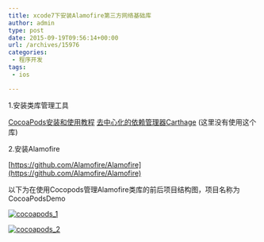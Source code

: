 ```yaml
---
title: xcode7下安装Alamofire第三方网络基础库
author: admin
type: post
date: 2015-09-19T09:56:14+00:00
url: /archives/15976
categories:
 - 程序开发
tags:
 - ios

---
```

1.安装类库管理工具

[CocoaPods安装和使用教程](http://code4app.com/article/cocoapods-install-usage) [去中心化的依赖管理器Carthage](https://github.com/Carthage/Carthage) (这里没有使用这个库)

2.安装Alamofire

[https://github.com/Alamofire/Alamofire](https://github.com/Alamofire/Alamofire)

以下为在使用Cocopods管理Alamofire类库的前后项目结构图，项目名称为CocoaPodsDemo

[![cocoapods_1](https://blog--static.oss-cn-shanghai.aliyuncs.com//uploads/2023/09/cocoapods_1.png)][1]

[![cocoapods_2](https://blog--static.oss-cn-shanghai.aliyuncs.com//uploads/2023/09/cocoapods_2.png)][2]

[1]: http://blog.haohtml.com/wp-content/uploads/2015/09/cocoapods_1.png
[2]: http://blog.haohtml.com/wp-content/uploads/2015/09/cocoapods_2.png